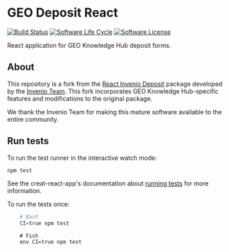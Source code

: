 # GEO Deposit React

<!-- [![Release](https://img.shields.io/npm/v/react-invenio-deposit)](https://www.npmjs.com/package/react-invenio-deposit) -->
[![Build Status](https://github.com/geo-knowledge-hub/geo-components-react/workflows/CI/badge.svg)](https://github.com/geo-knowledge-hub/geo-deposit-hub/actions?query=workflow%3ACI)
[![Software Life Cycle](https://img.shields.io/badge/lifecycle-maturing-blue.svg)](https://lifecycle.r-lib.org/articles/stages.html#maturing-1)
[![Software License](https://img.shields.io/github/license/geo-knowledge-hub/geo-deposit-react.svg)](https://github.com/geo-knowledge-hub/geo-deposit-react/blob/master/LICENSE)

<!-- [![License](https://img.shields.io/github/license/inveniosoftware/react-invenio-deposit)](https://github.com/inveniosoftware/react-invenio-deposit/blob/master/LICENSE)
[![Downloads](https://img.shields.io/npm/dm/react-invenio-deposit)](https://www.npmjs.com/package/react-invenio-deposit) -->
<!-- [![Chat](https://img.shields.io/gitter/room/inveniosoftware/invenio)](https://gitter.im/inveniosoftware/invenio) -->

React application for GEO Knowledge Hub deposit forms. 

## About

This repository is a fork from the [React Invenio Deposit](https://github.com/inveniosoftware/react-invenio-deposit) package developed by the [Invenio Team](https://github.com/inveniosoftware). This fork incorporates GEO Knowledge Hub-specific features and modifications to the original package.

We thank the Invenio Team for making this mature software available to the entire community.

## Run tests

To run the test runner in the interactive watch mode:

```bash
npm test
```

See the creat-react-app's documentation about [running tests](https://create-react-app.dev/docs/running-tests/) for more information.

To run the tests once:

```bash
    # Bash
    CI=true npm test
```

```fish
    # Fish
    env CI=true npm test
```
